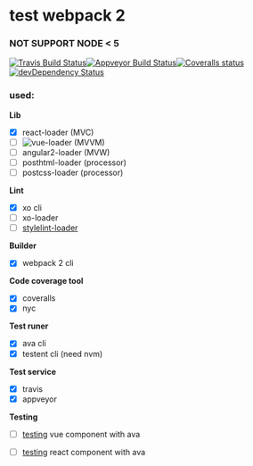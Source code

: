 # test webpack 2
### NOT SUPPORT NODE < 5
[![Travis Build Status](https://img.shields.io/travis/GitScrum/test-webpack.svg?style=flat-square&label=unix)](https://travis-ci.org/GitScrum/test-webpack)[![Appveyor Build Status](https://img.shields.io/appveyor/ci/GitScrum/test-webpack.svg?style=flat-square&label=windows)](https://ci.appveyor.com/project/GitScrum/test-webpack)[![Coveralls status](https://img.shields.io/coveralls/GitScrum/test-webpack.svg?style=flat-square)](https://coveralls.io/r/GitScrum/test-webpack)[![devDependency Status](https://david-dm.org/gitscrum/test-webpack/dev-status.svg?style=flat-square)](https://david-dm.org/gitscrum/test-webpack#info=devDependencies)

### used:

**Lib**
- [x] react-loader (MVC)
- [ ] ![vue-loader](https://github.com/vuejs/vue-loader) (MVVM)
- [ ] angular2-loader (MVW)
- [ ] posthtml-loader (processor)
- [ ] postcss-loader (processor)

**Lint**
- [x] xo cli
- [ ] xo-loader
- [ ] [stylelint-loader](https://github.com/adrianhall/stylelint-loader)

**Builder**
- [x] webpack 2 cli

**Code coverage tool**
- [x] coveralls
- [x] nyc

**Test runer**
- [x] ava cli 
- [x] testent cli (need nvm)

**Test service**
- [x] travis
- [x] appveyor

**Testing**
- [ ] [testing](https://github.com/vuejs/vueify-example/blob/master/test/unit/a.spec.js#L23-L43) vue component with ava 
- [ ] [testing](https://www.npmjs.com/package/react-addons-test-utils) react component with ava




